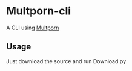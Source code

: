 # Multporn-cli

A CLI using [Multporn](https://github.com/pyporn-san/Multporn)

## Usage

Just download the source and run Download.py
